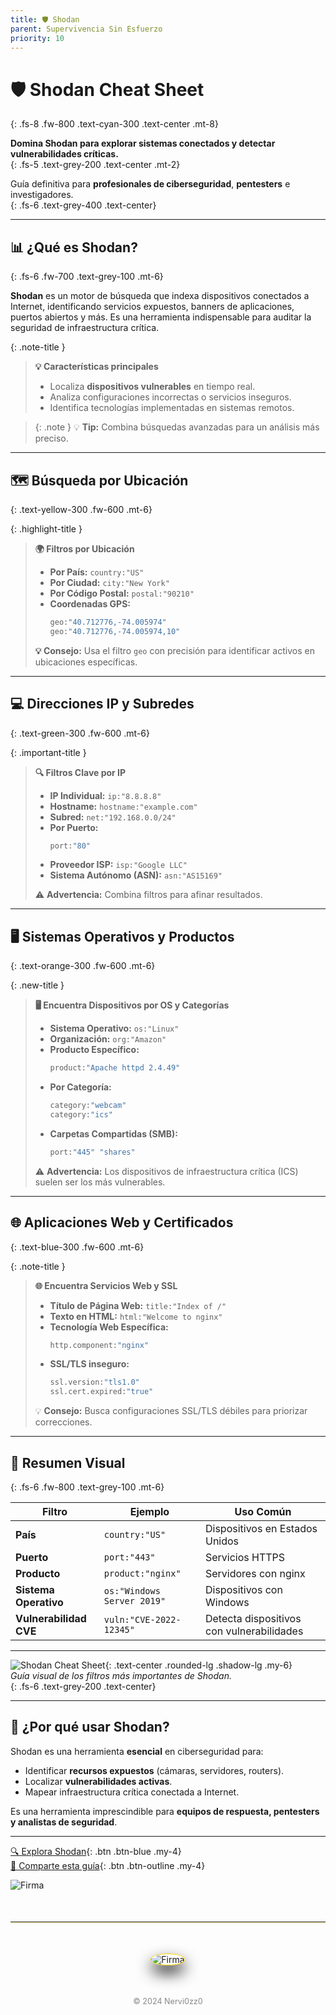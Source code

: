 ```yaml
---
title: 🛡️ Shodan 
parent: Supervivencia Sin Esfuerzo  
priority: 10  
---
```


# 🛡️ **Shodan Cheat Sheet**  
{: .fs-8 .fw-800 .text-cyan-300 .text-center .mt-8}

**Domina Shodan para explorar sistemas conectados y detectar vulnerabilidades críticas.**  
{: .fs-5 .text-grey-200 .text-center .mt-2}

Guía definitiva para **profesionales de ciberseguridad**, **pentesters** e investigadores.  
{: .fs-6 .text-grey-400 .text-center}

---

## 📊 **¿Qué es Shodan?**  
{: .fs-6 .fw-700 .text-grey-100 .mt-6}

**Shodan** es un motor de búsqueda que indexa dispositivos conectados a Internet, identificando servicios expuestos, banners de aplicaciones, puertos abiertos y más. Es una herramienta indispensable para auditar la seguridad de infraestructura crítica.  

{: .note-title }
> **💡 Características principales**  
> - Localiza **dispositivos vulnerables** en tiempo real.  
> - Analiza configuraciones incorrectas o servicios inseguros.  
> - Identifica tecnologías implementadas en sistemas remotos.

> {: .note }
💡 **Tip:** Combina búsquedas avanzadas para un análisis más preciso.  

---

## 🗺️ **Búsqueda por Ubicación**  
{: .text-yellow-300 .fw-600 .mt-6}

{: .highlight-title }
> **🌍 Filtros por Ubicación**  
>
> - **Por País:** `country:"US"`  
> - **Por Ciudad:** `city:"New York"`  
> - **Por Código Postal:** `postal:"90210"`  
> - **Coordenadas GPS:**  
>   ```sh
>   geo:"40.712776,-74.005974"
>   geo:"40.712776,-74.005974,10"
>   ```
>
> **💡 Consejo:** Usa el filtro `geo` con precisión para identificar activos en ubicaciones específicas.

---

## 💻 **Direcciones IP y Subredes**  
{: .text-green-300 .fw-600 .mt-6}

{: .important-title }
> **🔍 Filtros Clave por IP**  
>
> - **IP Individual:** `ip:"8.8.8.8"`  
> - **Hostname:** `hostname:"example.com"`  
> - **Subred:** `net:"192.168.0.0/24"`  
> - **Por Puerto:**  
>   ```sh
>   port:"80"
>   ```  
> - **Proveedor ISP:** `isp:"Google LLC"`  
> - **Sistema Autónomo (ASN):** `asn:"AS15169"`
>
> ⚠️ **Advertencia:** Combina filtros para afinar resultados.

---

## 🖥️ **Sistemas Operativos y Productos**  
{: .text-orange-300 .fw-600 .mt-6}

{: .new-title }
> **🖥️ Encuentra Dispositivos por OS y Categorías**  
>
> - **Sistema Operativo:** `os:"Linux"`  
> - **Organización:** `org:"Amazon"`  
> - **Producto Específico:**  
>   ```sh
>   product:"Apache httpd 2.4.49"
>   ```  
> - **Por Categoría:**  
>   ```sh
>   category:"webcam"
>   category:"ics"
>   ```  
> - **Carpetas Compartidas (SMB):**  
>   ```sh
>   port:"445" "shares"
>   ```
>
> ⚠️ **Advertencia:** Los dispositivos de infraestructura crítica (ICS) suelen ser los más vulnerables.

---

## 🌐 **Aplicaciones Web y Certificados**  
{: .text-blue-300 .fw-600 .mt-6}

{: .note-title }
> **🌐 Encuentra Servicios Web y SSL**  
>
> - **Título de Página Web:** `title:"Index of /"`  
> - **Texto en HTML:** `html:"Welcome to nginx"`  
> - **Tecnología Web Específica:**  
>   ```sh
>   http.component:"nginx"
>   ```  
> - **SSL/TLS inseguro:**  
>   ```sh
>   ssl.version:"tls1.0"
>   ssl.cert.expired:"true"
>   ```  
>
> 💡 **Consejo:** Busca configuraciones SSL/TLS débiles para priorizar correcciones.

---

## 📄 **Resumen Visual**  
{: .fs-6 .fw-800 .text-grey-100 .mt-6}

| **Filtro**              | **Ejemplo**                 | **Uso Común**                              |
|--------------------------|-----------------------------|--------------------------------------------|
| **País**                | `country:"US"`             | Dispositivos en Estados Unidos             |
| **Puerto**              | `port:"443"`               | Servicios HTTPS                            |
| **Producto**            | `product:"nginx"`          | Servidores con nginx                       |
| **Sistema Operativo**   | `os:"Windows Server 2019"` | Dispositivos con Windows                   |
| **Vulnerabilidad CVE**  | `vuln:"CVE-2022-12345"`    | Detecta dispositivos con vulnerabilidades  |

---

![Shodan Cheat Sheet](/assets/images/shodan.jpeg){: .text-center .rounded-lg .shadow-lg .my-6}  
*Guía visual de los filtros más importantes de Shodan.*  
{: .fs-6 .text-grey-200 .text-center}

---

## 🎯 **¿Por qué usar Shodan?**  

Shodan es una herramienta **esencial** en ciberseguridad para:  
- Identificar **recursos expuestos** (cámaras, servidores, routers).  
- Localizar **vulnerabilidades activas**.  
- Mapear infraestructura crítica conectada a Internet.  

Es una herramienta imprescindible para **equipos de respuesta, pentesters y analistas de seguridad**.  

---

[🔍 Explora Shodan](https://www.shodan.io){: .btn .btn-blue .my-4}  
[💬 Comparte esta guía](#){: .btn .btn-outline .my-4}  

<div class="text-center">
  <img src="/assets/images/cojo.png" alt="Firma" class="rounded-full shadow-lg my-6" style="max-width: 15%;">
</div>
  <hr style="border: none; border-top: 1px solidrgb(255, 254, 248); margin: 50px 0; box-shadow: 0 1px 2px rgba(255, 215, 0, 0.6);">

  <div style="text-align: center; margin: 50px auto;">
    <img src="/assets/images/cojo.png" alt="Firma" style="max-width: 20%; border-radius: 50%; border: 1px solid #FFD700; box-shadow: 0 12px 24px rgba(0, 0, 0, 0.9);">
  </div>
  <div style="text-align: center; margin-top: 40px;">
    <p style="font-size: 0.9em; color: #888;">© 2024 Nervi0zz0</p>
  </div>